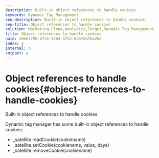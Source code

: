 ```yaml
---
description: Built-in object references to handle cookies.
keywords: Dynamic Tag Management
seo-description: Built-in object references to handle cookies.
seo-title: Object references to handle cookies
solution: Marketing Cloud,Analytics,Target,Dynamic Tag Management
title: Object references to handle cookies
uuid: 50e03795-bf3e-4764-af52-8267daf6a26a
index: y
internal: n
snippet: y
---
```


# Object references to handle cookies{#object-references-to-handle-cookies}

Built-in object references to handle cookies.

Dynamic tag manager has some built-in object references to handle cookies:

* _satellite.readCookie(cookiename)
* _satellite.setCookie(cookiename, value, days)
* _satellite.removeCookie(cookiename)
